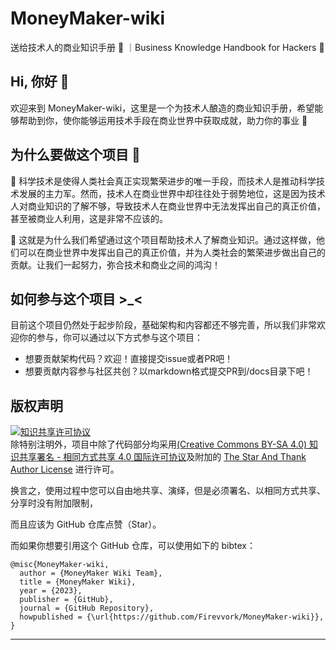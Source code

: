 # MoneyMaker-wiki
送给技术人的商业知识手册 📓 ｜Business Knowledge Handbook for Hackers 🍻
## Hi, 你好 👋
欢迎来到 MoneyMaker-wiki，这里是一个为技术人酿造的商业知识手册，希望能够帮助到你，使你能够运用技术手段在商业世界中获取成就，助力你的事业 🚀

## 为什么要做这个项目 🤔    
🚀 科学技术是使得人类社会真正实现繁荣进步的唯一手段，而技术人是推动科学技术发展的主力军。然而，技术人在商业世界中却往往处于弱势地位，这是因为技术人对商业知识的了解不够，导致技术人在商业世界中无法发挥出自己的真正价值，甚至被商业人利用，这是非常不应该的。

🙌 这就是为什么我们希望通过这个项目帮助技术人了解商业知识。通过这样做，他们可以在商业世界中发挥出自己的真正价值，并为人类社会的繁荣进步做出自己的贡献。让我们一起努力，弥合技术和商业之间的鸿沟！

## 如何参与这个项目 >_<
目前这个项目仍然处于起步阶段，基础架构和内容都还不够完善，所以我们非常欢迎你的参与，你可以通过以下方式参与这个项目：

  - 想要贡献架构代码？欢迎！直接提交issue或者PR吧！
  - 想要贡献内容参与社区共创？以markdown格式提交PR到/docs目录下吧！

## 版权声明

<a rel="license" href="https://creativecommons.org/licenses/by-sa/4.0/"><img alt="知识共享许可协议" style="border-width:0" src="https://i.creativecommons.org/l/by-sa/4.0/88x31.png" /></a><br />除特别注明外，项目中除了代码部分均采用<a rel="license" href="https://creativecommons.org/licenses/by-sa/4.0/deed.zh">(Creative Commons BY-SA 4.0) 知识共享署名 - 相同方式共享 4.0 国际许可协议</a>及附加的 [The Star And Thank Author License](https://github.com/zTrix/sata-license) 进行许可。

换言之，使用过程中您可以自由地共享、演绎，但是必须署名、以相同方式共享、分享时没有附加限制，

而且应该为 GitHub 仓库点赞（Star）。

而如果你想要引用这个 GitHub 仓库，可以使用如下的 bibtex：

    @misc{MoneyMaker-wiki,
      author = {MoneyMaker Wiki Team},
      title = {MoneyMaker Wiki},
      year = {2023},
      publisher = {GitHub},
      journal = {GitHub Repository},
      howpublished = {\url{https://github.com/Firevvork/MoneyMaker-wiki}},
    }

* * *